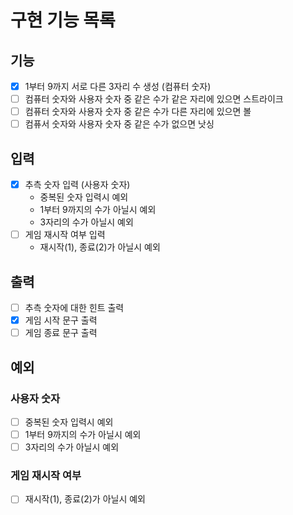 # 구현 기능 목록

## 기능

* [x] 1부터 9까지 서로 다른 3자리 수 생성 (컴퓨터 숫자)
* [ ] 컴퓨터 숫자와 사용자 숫자 중 같은 수가 같은 자리에 있으면 스트라이크
* [ ] 컴퓨터 숫자와 사용자 숫자 중 같은 수가 다른 자리에 있으면 볼
* [ ] 컴퓨서 숫자와 사용자 숫자 중 같은 수가 없으면 낫싱

## 입력

* [x] 추측 숫자 입력 (사용자 숫자)
  * 중복된 숫자 입력시 예외
  * 1부터 9까지의 수가 아닐시 예외
  * 3자리의 수가 아닐시 예외
* [ ] 게임 재시작 여부 입력
    * 재시작(1), 종료(2)가 아닐시 예외

## 출력

* [ ] 추측 숫자에 대한 힌트 출력
* [x] 게임 시작 문구 출력
* [ ] 게임 종료 문구 출력

## 예외

### 사용자 숫자

* [ ] 중복된 숫자 입력시 예외
* [ ] 1부터 9까지의 수가 아닐시 예외
* [ ] 3자리의 수가 아닐시 예외

### 게임 재시작 여부

* [ ] 재시작(1), 종료(2)가 아닐시 예외